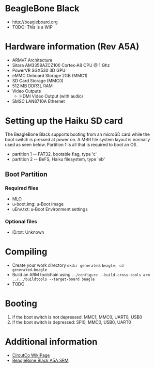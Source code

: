 # BeagleBone Black
* http://beagleboard.org
* TODO: This is a WIP

# Hardware information (Rev A5A)

* ARMv7 Architecture
* Sitara AM3359AZCZ100 Cortex-A8 CPU @ 1 Ghz
* PowerVR SGX530 3D GPU
* eMMC Onboard Storage 2GB (MMC1)
* SD Card Storage (MMC0)
* 512 MB DDR3L RAM
* Video Outputs
  * HDMI Video Output (with audio)
* SMSC LAN8710A Ethernet

# Setting up the Haiku SD card

The BeagleBone Black supports booting from an microSD card while the boot switch is pressed at power on. A MBR file system layout is normally used as seen below. Partition 1 is all that is required to boot an OS.

*  partition 1 -- FAT32, bootable flag, type 'c'
*  partition 2 -- BeFS, Haiku filesystem, type 'eb'

## Boot Partition

### Required files

* MLO
* u-boot.img: u-Boot image
* uEnv.txt: u-Boot Environment settings

### Optional files

* ID.txt: Unknown

# Compiling

*  Create your work directory `mkdir generated.beagle; cd generated.beagle`
*  Build an ARM toolchain using `../configure --build-cross-tools arm ../../buildtools --target-board beagle`
*  TODO

# Booting

1. If the boot switch is not depressed:
   MMC1, MMC0, UART0, USB0
2. If the boot switch is depressed:
   SPI0, MMC0, USB0, UART0

# Additional information

* [CircutCo WikiPage](http://circuitco.com/support/index.php?title=BeagleBoneBlack)
* [BeagleBone Black A5A SRM](https://github.com/CircuitCo/BeagleBone-Black/blob/master/BBB_SRM.pdf?raw=true)

